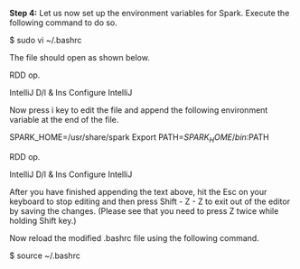 

**Step 4:** Let us now set up the environment variables for Spark. Execute the following command to do so.

$ sudo vi ~/.bashrc

 

The file should open as shown below.
 
RDD op.

IntelliJ D/l & Ins
Configure IntelliJ


 

Now press i key to edit the file and append the following environment variable at the end of the file.

SPARK_HOME=/usr/share/spark
Export PATH=$SPARK_HOME/bin:$PATH









 
RDD op.

IntelliJ D/l & Ins
Configure IntelliJ

 

After you have finished appending the text above, hit the Esc on your keyboard to stop editing and then press Shift - Z - Z to exit out of the editor by saving the changes. (Please see that you need to press Z twice while holding Shift key.)

Now reload the modified .bashrc file using the following command.

$ source ~/.bashrc